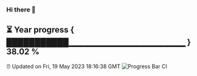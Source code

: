### Hi there 👋
⏳ Year progress { ███████████▁▁▁▁▁▁▁▁▁▁▁▁▁▁▁▁▁▁▁ } 38.02 %
---
⏰ Updated on Fri, 19 May 2023 18:16:38 GMT
![Progress Bar CI](https://github.com/liununu/liununu/workflows/Progress%20Bar%20CI/badge.svg)
